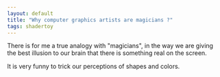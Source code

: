 ```yaml
---
layout: default
title: "Why computer graphics artists are magicians ?"
tags: shadertoy
---
```

There is for me a true analogy with "magicians", in the way we are giving the best illusion to our brain that there is something real on the screen. 

It is very funny to trick our perceptions of shapes and colors.
